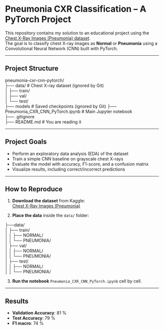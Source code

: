 # Pneumonia CXR Classification – A PyTorch Project

This repository contains my solution to an educational project using the [Chest X-Ray Images (Pneumonia) dataset](https://www.kaggle.com/datasets/paultimothymooney/chest-xray-pneumonia).  
The goal is to classify chest X-ray images as **Normal** or **Pneumonia** using a Convolutional Neural Network (CNN) built with PyTorch.

---

## Project Structure

pneumonia-cxr-cnn-pytorch/    
├── data/ # Chest X-ray dataset (ignored by Git)    
│    ├── train/    
│    ├── val/    
│    └── test/    
├── models  # Saved checkpoints (ignored by Git)
├── Pneumonia_CXR_CNN_PyTorch.ipynb # Main Jupyter notebook    
├── .gitignore    
├── README.md # You are reading it    


---

## Project Goals

- Perform an exploratory data analysis (EDA) of the dataset  
- Train a simple CNN baseline on grayscale chest X-rays  
- Evaluate the model with accuracy, F1-score, and a confusion matrix  
- Visualize results, including correct/incorrect predictions  


---


## How to Reproduce

1. **Download the dataset** from Kaggle:  
   [Chest X-Ray Images (Pneumonia)](https://www.kaggle.com/datasets/paultimothymooney/chest-xray-pneumonia)  

2. **Place the data** inside the `data/` folder:

├──data/    
│   ├── train/    
│   │    ├── NORMAL/    
│   │    └── PNEUMONIA/    
│   ├── val/    
│   │    ├── NORMAL/    
│   │    └── PNEUMONIA/    
│   ├── test/    
│   │    ├── NORMAL/    
│   │    └── PNEUMONIA/    

3. **Run the notebook** `Pneumonia_CXR_CNN_PyTorch.ipynb` cell by cell.

---


## Results

- **Validation Accuracy**: 81 %
- **Test Accuracy**: 79 %
- **F1 macro**: 74 %

